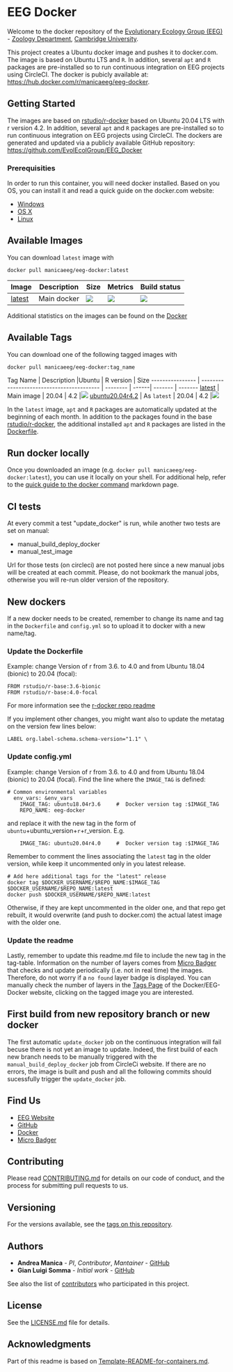 # EEG Docker

Welcome to the docker repository of the [Evolutionary Ecology Group (EEG)](http://www.eeg.zoo.cam.ac.uk/) - [Zoology Department](http://www.zoo.cam.ac.uk), [Cambridge University](http://www.cam.ac.uk).

This project creates a Ubuntu docker image and pushes it to docker.com.
The image is based on Ubuntu LTS and `R`. In addition, several `apt` and `R` packages are pre-installed so to run continuous integration on EEG projects using CircleCI. 
The docker is pubicly available at: https://hub.docker.com/r/manicaeeg/eeg-docker. 

## Getting Started

The images are based on [rstudio/r-docker](https://github.com/rstudio/r-docker) based on Ubuntu 20.04 LTS with r version 4.2. In addition, several `apt` and `R` packages are pre-installed so to run continuous integration on EEG projects using CircleCI. The dockers are generated and updated via a publicly available GitHub repository: https://github.com/EvolEcolGroup/EEG_Docker


### Prerequisities

In order to run this container, you will need docker installed. Based on you OS, you can install it and read a quick guide on the docker.com website:

* [Windows](https://docs.docker.com/windows/started)
* [OS X](https://docs.docker.com/mac/started/)
* [Linux](https://docs.docker.com/linux/started/)

[comment]: <> (### Usage)
[comment]: <> (#### Container Parameters #### Environment Variables #### Volumes #### Useful File Locations)

## Available Images 

You can download `latest` image with

```docker pull manicaeeg/eeg-docker:latest```

Image            | Description                               | Size   | Metrics | Build status 
---------------- | ----------------------------------------- | ------ | ------- | --------------
[latest](https://hub.docker.com/repository/docker/manicaeeg/eeg-docker/) | Main docker | [![](https://img.shields.io/docker/image-size/manicaeeg/eeg-docker/latest?style=plastic)](#) | [![](https://img.shields.io/docker/pulls/manicaeeg/eeg-docker?style=plastic)](#) | [![](https://img.shields.io/docker/automated/manicaeeg/eeg-docker?style=plastic)](#)

Additional statistics on the images can be found on the [Docker](https://hub.docker.com/r/manicaeeg/eeg-docker)

## Available Tags

You can download one of the following tagged images with

```docker pull manicaeeg/eeg-docker:tag_name```

Tag Name        | Description                               |Ubuntu | R version | Size
---------------- | ----------------------------------------- | -------- | ------| ------- | ------- 
[latest](https://hub.docker.com/repository/docker/manicaeeg/eeg-docker/) | Main image | 20.04 | 4.2 |[![](https://img.shields.io/docker/image-size/manicaeeg/eeg-docker/latest?style=plastic)](#)
[ubuntu20.04r4.2](https://hub.docker.com/repository/docker/manicaeeg/eeg-docker/) | As `latest` | 20.04 | 4.2 |[![](https://img.shields.io/docker/image-size/manicaeeg/eeg-docker/ubuntu20.04r4.2?style=plastic)](#)


[comment]: <> (## Built With)
[comment]: <> (List the software and the version numbers that are in this container v0.3.2)

In the `latest` image, `apt` and `R` packages are automatically updated at the beginning of each month.
In addition to the packages found in the base [rstudio/r-docker](https://github.com/rstudio/r-docker), the additional installed `apt` and `R` packages are listed in the [Dockerfile](https://github.com/EvolEcolGroup/EEG_Docker/blob/master/Dockerfile).

## Run docker locally

Once you downloaded an image (e.g. `docker pull manicaeeg/eeg-docker:latest`), you can use it locally on your shell.
For additional help, refer to the [quick guide to the docker command](Docker-quick-guide.md) markdown page.

## CI tests 

At every commit a test "update_docker" is run, while another two tests are set on manual:
- manual_build_deploy_docker
- manual_test_image

Url for those tests (on circleci) are not posted here since a new manual jobs will be created at each commit. Please, do not bookmark the manual jobs, otherwise you will re-run older version of the repository.

## New dockers

If a new docker needs to be created, remember to change its name and tag in the  `Dockerfile` and `config.yml` so to upload it to docker with a new name/tag. 

### Update the Dockerfile

Example: change Version of r from 3.6. to 4.0 and from Ubuntu 18.04 (bionic) to 20.04 (focal):

```
FROM rstudio/r-base:3.6-bionic 
FROM rstudio/r-base:4.0-focal 
```

For more information see the [r-docker repo readme](https://github.com/rstudio/r-docker)

If you implement other changes, you might want also to update the metatag on the version few lines below:

```
LABEL org.label-schema.schema-version="1.1" \
```
### Update config.yml

Example: change Version of r from 3.6. to 4.0 and from Ubuntu 18.04 (bionic) to 20.04 (focal).
Find the line where the `IMAGE_TAG` is defined:
```
# Common environmental variables
  env_vars: &env_vars
    IMAGE_TAG: ubuntu18.04r3.6     #  Docker version tag :$IMAGE_TAG
    REPO_NAME: eeg-docker
```
and replace it with the new tag in the form of `ubuntu`+ubuntu_version+`r`+r_version. E.g. 
```
    IMAGE_TAG: ubuntu20.04r4.0     #  Docker version tag :$IMAGE_TAG
```

Remember to comment the lines associating the `latest` tag in the older version, while keep it uncommented only in you latest release. 
```
# Add here additional tags for the "latest" release
docker tag $DOCKER_USERNAME/$REPO_NAME:$IMAGE_TAG $DOCKER_USERNAME/$REPO_NAME:latest
docker push $DOCKER_USERNAME/$REPO_NAME:latest 
```
Otherwise, if they are kept uncommented in the older one, and that repo get rebuilt, it would overwrite (and push to docker.com) the actual latest image with the older one.

### Update the readme

Lastly, remember to update this readme.md file to include the new tag in the tag-table. Information on the number of layers comes from [Micro Badger](https://microbadger.com/images/manicaeeg/eeg-docker) that checks and update periodically (i.e. not in real time) the images. Therefore, do not worry if a `no found` layer badge is displayed. You can manually check the number of layers in the [Tags Page](https://hub.docker.com/repository/docker/manicaeeg/eeg-docker/tags) of the   Docker/EEG-Docker website, clicking on the tagged image you are interested.

## First build from new repository branch or new docker 
The first automatic `update_docker` job on the continuous integration will fail becuse there is not yet an image to update.
Indeed, the first build of each new branch needs to be manually triggered with the `manual_build_deploy_docker` job from CircleCi website. If there are no errors, the image is built and push and all the following commits should sucessfully trigger the `update_docker` job.

## Find Us

* [EEG Website](http://www.eeg.zoo.cam.ac.uk/)
* [GitHub](https://github.com/EvolEcolGroup/EEG_Docker)
* [Docker](https://hub.docker.com/r/manicaeeg/eeg-docker)
* [Micro Badger](https://microbadger.com/images/manicaeeg/eeg-docker)

## Contributing

Please read [CONTRIBUTING.md](https://github.com/EvolEcolGroup/EEG_Docker/CONTRIBUTING.md) for details on our code of conduct, and the process for submitting pull requests to us.

## Versioning

For the versions available, see the [tags on this repository](https://github.com/EvolEcolGroup/EEG_Docker/tags). 

## Authors

* **Andrea Manica** - *PI*, *Contributor*, *Mantainer* - [GitHub](https://github.com/dramanica)
* **Gian Luigi Somma** - *Initial work*  - [GitHub](https://github.com/orion434)

See also the list of [contributors](https://github.com/EvolEcolGroup/EEG_Docker/graphs/contributors) who 
participated in this project.

## License

[comment]: <> (This project is licensed under the MIT License - )
See the [LICENSE.md](https://github.com/EvolEcolGroup/EEG_Docker/LICENSE.md) file for details.

## Acknowledgments

Part of this readme is based on [Template-README-for-containers.md](https://gist.github.com/PurpleBooth/ea518ae68a49029bae95#file-template-readme-for-containers-md).
